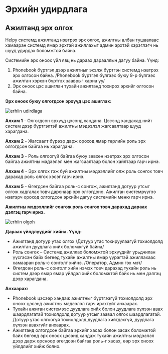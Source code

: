 # Эрхийн удирдлага

## Ажилтанд эрх олгох

Helpy системд ажилтанд нэвтрэх эрх олгох, ажилтны албан тушаалаас хамааран системд ямар эрхтэй ажиллахыг админ эрхтэй хэрэглэгч нь шууд удирдах боломжтой байна.

Системийн эрх оноох үйл явц нь дараах дарааллын дагуу байна. Үүнд:

1. Phonebook бүртгэл дээр ажилтныг эхэлж бүртгэн системд нэвтрэх эрх олгосон байна. /Phonebook бүртгэл бүлгээс буюу 9-р бүлгээс ажилтан хэрхэн бүртгэх зааврыг харна уу/
2. Эрх оноох цэс ашиглан тухайн ажилтанд тохирох эрхийг олгосон байна.

**Эрх оноох буюу олгогдсон эрхүүд цэс ашиглах:**

![erhiin udirdlaga](/img/member-manage.png)

**Алхам 1** - Олгогдсон эрхүүд цэсэнд хандана. Цэсэнд хандахад нийт систем дээр бүртгэлтэй ажилтны мэдээлэл жагсаалтаар шууд харагдана.

**Алхам 2** - Жагсаалт бүрээр дарж ороход ямар төрлийн роль эрх олгогдсон байгаа нь харагдана.

**Алхам 3** - Роль олгоогүй байгаа буюу зөвхөн нэвтрэх эрх олгосон байгаа ажилтны мэдээлэл мөн жагсаалтаар болон хайлтаар гарч ирнэ.

**Алхам 4** - Эрх олгох гэж буй ажилтны мэдээллийг олж роль сонгох товч дарахад роль олгох хэсэг гарч ирнэ.

**Алхам 5** - Өгөгдсөн байгаа роль-с сонгож, ажилтанд дотуур утсыг олгож хадгалах товч дарснаар эрх олгогдоно. Ажилтан системрүүгээ нэвтэрч ороход олгогдсон эрхийн дагуу системийн меню гарч ирнэ.

**Ажилтны мэдээллийг сонгож роль сонгох товч дарахад дараах дэлгэц гарч ирнэ.**

![erhiin olgoh](/img/erh-olgoh.png)

**Дараах үйлдлүүдийг хийнэ. Үүнд:**

- Ажилтанд дотуур утас олгох /Дотуур утас тохируулаагүй тохиолдолд ажилтан дуудлага хийх боломжгүй байна/
- Роль сонгох – Системд ажиллах боломжтой эрхүүдийг урьдчилан үүсгэсэн байх бөгөөд тухайн ажилтны ямар үүрэгтэй ажиллахаас хамааран роль-с сонголт хийнэ. /Оператор, Админ гэх мэт/
- Өгөгдсөн роль-с сонголт хийн нэмэх товч дарахад тухайн роль нь систем дээр ямар ямар үйлдэл хийх боломжтой байх нь мөн дэлгэц дээр харагдана.

**Анхаарах:**

- Phonebook цэсээр хандаж ажилтныг бүртгээгүй тохиолдолд эрх оноох цэсэнд ажилтны мэдээлэл гарч ирэхгүйг анхаарах.
- Тухайн ажитан системээс дуудлага хийх болон дуудлага хүлээн авах шаардлагатай тохиолдолд дотуур утсыг заавал олгох шаардлагатай. Дотуур утас олгоогүй тохиолдолд дуудлага хийгдэхгүй, дуудлага хүлээн авахгүйг анхаарах.
- Ажилтанд олгогдсон байгаа эрхийг хасах болон засах боломжтой байх бөгөөд эрх оноох цэсэнд хандаж тухайн ажилтны мэдээлэл дээр дарж орсноор өгөгдсөн байгаа роль-г хасах, өөр эрх оноох үйлдлийг хийж болно.
